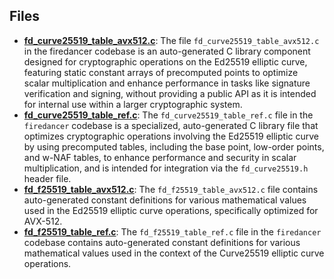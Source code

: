 
## Files
- **[fd_curve25519_table_avx512.c](table/fd_curve25519_table_avx512.c.driver.md)**: The file `fd_curve25519_table_avx512.c` in the firedancer codebase is an auto-generated C library component designed for cryptographic operations on the Ed25519 elliptic curve, featuring static constant arrays of precomputed points to optimize scalar multiplication and enhance performance in tasks like signature verification and signing, without providing a public API as it is intended for internal use within a larger cryptographic system.
- **[fd_curve25519_table_ref.c](table/fd_curve25519_table_ref.c.driver.md)**: The `fd_curve25519_table_ref.c` file in the `firedancer` codebase is a specialized, auto-generated C library file that optimizes cryptographic operations involving the Ed25519 elliptic curve by using precomputed tables, including the base point, low-order points, and w-NAF tables, to enhance performance and security in scalar multiplication, and is intended for integration via the `fd_curve25519.h` header file.
- **[fd_f25519_table_avx512.c](table/fd_f25519_table_avx512.c.driver.md)**: The `fd_f25519_table_avx512.c` file contains auto-generated constant definitions for various mathematical values used in the Ed25519 elliptic curve operations, specifically optimized for AVX-512.
- **[fd_f25519_table_ref.c](table/fd_f25519_table_ref.c.driver.md)**: The `fd_f25519_table_ref.c` file in the `firedancer` codebase contains auto-generated constant definitions for various mathematical values used in the context of the Curve25519 elliptic curve operations.
